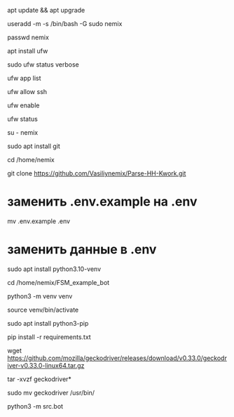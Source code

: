 apt update && apt upgrade

useradd -m -s /bin/bash -G sudo nemix

passwd nemix

apt install ufw

sudo ufw status verbose

ufw app list

ufw allow ssh

ufw enable

ufw status

su - nemix

sudo apt install git

cd /home/nemix

git clone https://github.com/Vasiliynemix/Parse-HH-Kwork.git

# заменить .env.example на .env
mv .env.example .env
# заменить данные в .env

sudo apt install python3.10-venv

cd /home/nemix/FSM_example_bot

python3 -m venv venv

source venv/bin/activate

sudo apt install python3-pip

pip install -r requirements.txt

wget https://github.com/mozilla/geckodriver/releases/download/v0.33.0/geckodriver-v0.33.0-linux64.tar.gz

tar -xvzf geckodriver*

sudo mv geckodriver /usr/bin/

python3 -m src.bot




